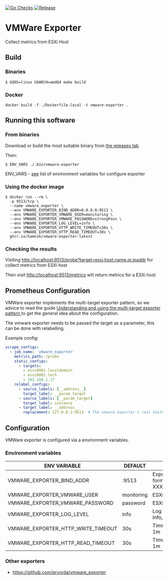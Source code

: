 [![Go Checks](https://github.com/hamnsk/vmware-exporter/actions/workflows/go_checks.yml/badge.svg?branch=main)](https://github.com/hamnsk/vmware-exporter/actions/workflows/go_checks.yml)
[![Release](https://github.com/hamnsk/vmware-exporter/actions/workflows/release.yml/badge.svg)](https://github.com/hamnsk/vmware-exporter/actions/workflows/release.yml)

# VMWare Exporter 
Collect metrics from ESXi Host

## Build

### Binaries

```shell
$ GOOS=linux GOARCH=amd64 make build
```

### Docker
```shell
docker build -f ./Dockerfile.local -t vmware-exporter .
```

## Running this software

### From binaries
Download or build the most suitable binary from [the releases tab](https://github.com/hamnsk/vmware-exporter/releases)

Then:

```shell
$ ENV_VARS ./.bin/vmware-exporter
```
ENV_VARS - [see](#configuration) list of environment variables for configure exporter

### Using the docker image

```shell
$ docker run --rm \
  -p 9513/tcp \
  --name vmware_exporter \
  --env VMWARE_EXPORTER_BIND_ADDR=0.0.0.0:9513 \
  --env VMWARE_EXPORTER_VMWARE_USER=monitoring \
  --env VMWARE_EXPORTER_VMWARE_PASSWORD=strongPass \
  --env VMWARE_EXPORTER_LOG_LEVEL=info \
  --env VMWARE_EXPORTER_HTTP_WRITE_TIMEOUT=30s \
  --env VMWARE_EXPORTER_HTTP_READ_TIMEOUT=30s \
  ghcr.io/hamnsk/vmware-exporter:latest
```


### Checking the results
Visiting [http://localhost:9513/probe?target=esxi.host.name.or.ipaddr](http://localhost:9513/probe?target=esxi.host.name.or.ipaddr)
for collect metrics from ESXi host

Then visit [http://localhost:9513/metrics](http://localhost:9513/metrics)
will return metrics for a ESXi host

## Prometheus Configuration

VMWare exporter implements the multi-target exporter pattern, so we advice
to read the guide [Understanding and using the multi-target exporter pattern
](https://prometheus.io/docs/guides/multi-target-exporter/) to get the general
idea about the configuration.

The vmware exporter needs to be passed the target as a parameter, this can be
done with relabelling.

Example config:

```yaml
scrape_configs:
  - job_name: 'vmware_exporter'
    metrics_path: /probe
    static_configs:
      - targets:
        - esxi0001.localdomain
        - esxi0002.tech
        - 192.168.1.17
    relabel_configs:
      - source_labels: [__address__]
        target_label: __param_target
      - source_labels: [__param_target]
        target_label: instance
      - target_label: __address__
        replacement: 127.0.0.1:9513  # The vmware exporter's real hostname:port.
```

## Configuration

VMWare exporter is configured via a environment variables.

### Environment variables
| ENV VARIABLE                                                      | DEFAULT    | DESCRIPTION                                       |
|-------------------------------------------------------------------|------------|---------------------------------------------------|
| VMWARE_EXPORTER_BIND_ADDR                                         | :9513      | Exporter bind address in format XXX.XXX.XXX.XXX:PORT |
| VMWARE_EXPORTER_VMWARE_USER                                       | monitoring | ESXi user name                                    |         
| VMWARE_EXPORTER_VMWARE_PASSWORD                                   | password   | ESXi user password                                | 
| VMWARE_EXPORTER_LOG_LEVEL                                         | info       | Log level e.g. in info,warn,error,debug           |
| VMWARE_EXPORTER_HTTP_WRITE_TIMEOUT | 30s | Time duration e.g. 30s or 1m | 
| VMWARE_EXPORTER_HTTP_READ_TIMEOUT | 30s | Time duration e.g. 30s or 1m |  


### Other exporters

* https://github.com/pryorda/vmware_exporter
